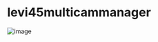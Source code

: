 # levi45multicammanager
>
![image](https://github.com/emil237/levi45multicammanager/assets/95539537/a1fbdfd1-ff47-4701-9a6b-570351fe9ef4)
